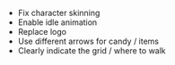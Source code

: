 - Fix character skinning
- Enable idle animation
- Replace logo
- Use different arrows for candy / items
- Clearly indicate the grid / where to walk
